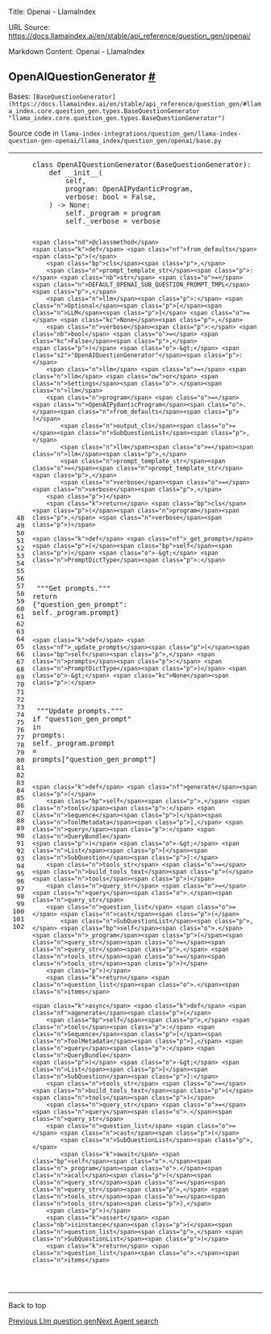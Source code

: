 Title: Openai - LlamaIndex

URL Source: https://docs.llamaindex.ai/en/stable/api_reference/question_gen/openai/

Markdown Content:
Openai - LlamaIndex


OpenAIQuestionGenerator [#](https://docs.llamaindex.ai/en/stable/api_reference/question_gen/openai/#llama_index.question_gen.openai.OpenAIQuestionGenerator "Permanent link")
-----------------------------------------------------------------------------------------------------------------------------------------------------------------------------

Bases: `[BaseQuestionGenerator](https://docs.llamaindex.ai/en/stable/api_reference/question_gen/#llama_index.core.question_gen.types.BaseQuestionGenerator "llama_index.core.question_gen.types.BaseQuestionGenerator")`

Source code in `llama-index-integrations/question_gen/llama-index-question-gen-openai/llama_index/question_gen/openai/base.py`

<table class="highlighttable"><tbody><tr><td class="linenos"><div class="linenodiv"><pre><span></span><span class="normal"> 48</span>
<span class="normal"> 49</span>
<span class="normal"> 50</span>
<span class="normal"> 51</span>
<span class="normal"> 52</span>
<span class="normal"> 53</span>
<span class="normal"> 54</span>
<span class="normal"> 55</span>
<span class="normal"> 56</span>
<span class="normal"> 57</span>
<span class="normal"> 58</span>
<span class="normal"> 59</span>
<span class="normal"> 60</span>
<span class="normal"> 61</span>
<span class="normal"> 62</span>
<span class="normal"> 63</span>
<span class="normal"> 64</span>
<span class="normal"> 65</span>
<span class="normal"> 66</span>
<span class="normal"> 67</span>
<span class="normal"> 68</span>
<span class="normal"> 69</span>
<span class="normal"> 70</span>
<span class="normal"> 71</span>
<span class="normal"> 72</span>
<span class="normal"> 73</span>
<span class="normal"> 74</span>
<span class="normal"> 75</span>
<span class="normal"> 76</span>
<span class="normal"> 77</span>
<span class="normal"> 78</span>
<span class="normal"> 79</span>
<span class="normal"> 80</span>
<span class="normal"> 81</span>
<span class="normal"> 82</span>
<span class="normal"> 83</span>
<span class="normal"> 84</span>
<span class="normal"> 85</span>
<span class="normal"> 86</span>
<span class="normal"> 87</span>
<span class="normal"> 88</span>
<span class="normal"> 89</span>
<span class="normal"> 90</span>
<span class="normal"> 91</span>
<span class="normal"> 92</span>
<span class="normal"> 93</span>
<span class="normal"> 94</span>
<span class="normal"> 95</span>
<span class="normal"> 96</span>
<span class="normal"> 97</span>
<span class="normal"> 98</span>
<span class="normal"> 99</span>
<span class="normal">100</span>
<span class="normal">101</span>
<span class="normal">102</span></pre></div></td><td class="code"><div><pre><span></span><code><span class="k">class</span> <span class="nc">OpenAIQuestionGenerator</span><span class="p">(</span><span class="n">BaseQuestionGenerator</span><span class="p">):</span>
    <span class="k">def</span> <span class="fm">__init__</span><span class="p">(</span>
        <span class="bp">self</span><span class="p">,</span>
        <span class="n">program</span><span class="p">:</span> <span class="n">OpenAIPydanticProgram</span><span class="p">,</span>
        <span class="n">verbose</span><span class="p">:</span> <span class="nb">bool</span> <span class="o">=</span> <span class="kc">False</span><span class="p">,</span>
    <span class="p">)</span> <span class="o">-&gt;</span> <span class="kc">None</span><span class="p">:</span>
        <span class="bp">self</span><span class="o">.</span><span class="n">_program</span> <span class="o">=</span> <span class="n">program</span>
        <span class="bp">self</span><span class="o">.</span><span class="n">_verbose</span> <span class="o">=</span> <span class="n">verbose</span>

    <span class="nd">@classmethod</span>
    <span class="k">def</span> <span class="nf">from_defaults</span><span class="p">(</span>
        <span class="bp">cls</span><span class="p">,</span>
        <span class="n">prompt_template_str</span><span class="p">:</span> <span class="nb">str</span> <span class="o">=</span> <span class="n">DEFAULT_OPENAI_SUB_QUESTION_PROMPT_TMPL</span><span class="p">,</span>
        <span class="n">llm</span><span class="p">:</span> <span class="n">Optional</span><span class="p">[</span><span class="n">LLM</span><span class="p">]</span> <span class="o">=</span> <span class="kc">None</span><span class="p">,</span>
        <span class="n">verbose</span><span class="p">:</span> <span class="nb">bool</span> <span class="o">=</span> <span class="kc">False</span><span class="p">,</span>
    <span class="p">)</span> <span class="o">-&gt;</span> <span class="s2">"OpenAIQuestionGenerator"</span><span class="p">:</span>
        <span class="n">llm</span> <span class="o">=</span> <span class="n">llm</span> <span class="ow">or</span> <span class="n">Settings</span><span class="o">.</span><span class="n">llm</span>
        <span class="n">program</span> <span class="o">=</span> <span class="n">OpenAIPydanticProgram</span><span class="o">.</span><span class="n">from_defaults</span><span class="p">(</span>
            <span class="n">output_cls</span><span class="o">=</span><span class="n">SubQuestionList</span><span class="p">,</span>
            <span class="n">llm</span><span class="o">=</span><span class="n">llm</span><span class="p">,</span>
            <span class="n">prompt_template_str</span><span class="o">=</span><span class="n">prompt_template_str</span><span class="p">,</span>
            <span class="n">verbose</span><span class="o">=</span><span class="n">verbose</span><span class="p">,</span>
        <span class="p">)</span>
        <span class="k">return</span> <span class="bp">cls</span><span class="p">(</span><span class="n">program</span><span class="p">,</span> <span class="n">verbose</span><span class="p">)</span>

    <span class="k">def</span> <span class="nf">_get_prompts</span><span class="p">(</span><span class="bp">self</span><span class="p">)</span> <span class="o">-&gt;</span> <span class="n">PromptDictType</span><span class="p">:</span>
<span class="w">        </span><span class="sd">"""Get prompts."""</span>
        <span class="k">return</span> <span class="p">{</span><span class="s2">"question_gen_prompt"</span><span class="p">:</span> <span class="bp">self</span><span class="o">.</span><span class="n">_program</span><span class="o">.</span><span class="n">prompt</span><span class="p">}</span>

    <span class="k">def</span> <span class="nf">_update_prompts</span><span class="p">(</span><span class="bp">self</span><span class="p">,</span> <span class="n">prompts</span><span class="p">:</span> <span class="n">PromptDictType</span><span class="p">)</span> <span class="o">-&gt;</span> <span class="kc">None</span><span class="p">:</span>
<span class="w">        </span><span class="sd">"""Update prompts."""</span>
        <span class="k">if</span> <span class="s2">"question_gen_prompt"</span> <span class="ow">in</span> <span class="n">prompts</span><span class="p">:</span>
            <span class="bp">self</span><span class="o">.</span><span class="n">_program</span><span class="o">.</span><span class="n">prompt</span> <span class="o">=</span> <span class="n">prompts</span><span class="p">[</span><span class="s2">"question_gen_prompt"</span><span class="p">]</span>

    <span class="k">def</span> <span class="nf">generate</span><span class="p">(</span>
        <span class="bp">self</span><span class="p">,</span> <span class="n">tools</span><span class="p">:</span> <span class="n">Sequence</span><span class="p">[</span><span class="n">ToolMetadata</span><span class="p">],</span> <span class="n">query</span><span class="p">:</span> <span class="n">QueryBundle</span>
    <span class="p">)</span> <span class="o">-&gt;</span> <span class="n">List</span><span class="p">[</span><span class="n">SubQuestion</span><span class="p">]:</span>
        <span class="n">tools_str</span> <span class="o">=</span> <span class="n">build_tools_text</span><span class="p">(</span><span class="n">tools</span><span class="p">)</span>
        <span class="n">query_str</span> <span class="o">=</span> <span class="n">query</span><span class="o">.</span><span class="n">query_str</span>
        <span class="n">question_list</span> <span class="o">=</span> <span class="n">cast</span><span class="p">(</span>
            <span class="n">SubQuestionList</span><span class="p">,</span> <span class="bp">self</span><span class="o">.</span><span class="n">_program</span><span class="p">(</span><span class="n">query_str</span><span class="o">=</span><span class="n">query_str</span><span class="p">,</span> <span class="n">tools_str</span><span class="o">=</span><span class="n">tools_str</span><span class="p">)</span>
        <span class="p">)</span>
        <span class="k">return</span> <span class="n">question_list</span><span class="o">.</span><span class="n">items</span>

    <span class="k">async</span> <span class="k">def</span> <span class="nf">agenerate</span><span class="p">(</span>
        <span class="bp">self</span><span class="p">,</span> <span class="n">tools</span><span class="p">:</span> <span class="n">Sequence</span><span class="p">[</span><span class="n">ToolMetadata</span><span class="p">],</span> <span class="n">query</span><span class="p">:</span> <span class="n">QueryBundle</span>
    <span class="p">)</span> <span class="o">-&gt;</span> <span class="n">List</span><span class="p">[</span><span class="n">SubQuestion</span><span class="p">]:</span>
        <span class="n">tools_str</span> <span class="o">=</span> <span class="n">build_tools_text</span><span class="p">(</span><span class="n">tools</span><span class="p">)</span>
        <span class="n">query_str</span> <span class="o">=</span> <span class="n">query</span><span class="o">.</span><span class="n">query_str</span>
        <span class="n">question_list</span> <span class="o">=</span> <span class="n">cast</span><span class="p">(</span>
            <span class="n">SubQuestionList</span><span class="p">,</span>
            <span class="k">await</span> <span class="bp">self</span><span class="o">.</span><span class="n">_program</span><span class="o">.</span><span class="n">acall</span><span class="p">(</span><span class="n">query_str</span><span class="o">=</span><span class="n">query_str</span><span class="p">,</span> <span class="n">tools_str</span><span class="o">=</span><span class="n">tools_str</span><span class="p">),</span>
        <span class="p">)</span>
        <span class="k">assert</span> <span class="nb">isinstance</span><span class="p">(</span><span class="n">question_list</span><span class="p">,</span> <span class="n">SubQuestionList</span><span class="p">)</span>
        <span class="k">return</span> <span class="n">question_list</span><span class="o">.</span><span class="n">items</span>
</code></pre></div></td></tr></tbody></table>

Back to top

[Previous Llm question gen](https://docs.llamaindex.ai/en/stable/api_reference/question_gen/llm_question_gen/)[Next Agent search](https://docs.llamaindex.ai/en/stable/api_reference/readers/agent_search/)
